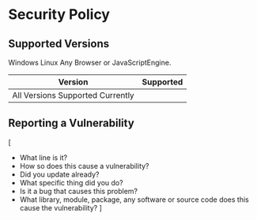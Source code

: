 # Security Policy

## Supported Versions
Windows
Linux
Any Browser or JavaScriptEngine.

| Version | Supported          |
| ------- | ------------------ |
| All Versions Supported Currently |


## Reporting a Vulnerability
[
 * What line is it?
 * How so does this cause a vulnerability?
 * Did you update already?
 * What specific thing did you do?
 * Is it a bug that causes this problem?
 * What library, module, package, any software or source code does this cause the vulnerability?
]
